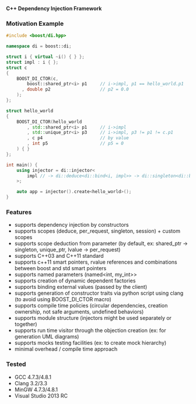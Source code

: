**C++ Dependency Injection Framework**

### Motivation Example

```cpp
#include <boost/di.hpp>

namespace di = boost::di;

struct i { virtual ~i() { } };
struct impl : i { };
struct c
{
    BOOST_DI_CTOR(c,
        boost::shared_ptr<i> p1     // i->impl, p1 == hello_world.p1
      , double p2                   // p2 = 0.0
    );
};

struct hello_world
{
    BOOST_DI_CTOR(hello_world
        , std::shared_ptr<i> p1     // i->impl
        , std::unique_ptr<i> p3     // i->impl, p3 != p1 != c.p1
        , c p4                      // by value
        , int p5                    // p5 = 0
    ) { }
};

int main() {
    using injector = di::injector<
        impl // -> di::deduce<di::bind<i, impl>> -> di::singleton<di::bind<i, impl>>
    >;

    auto app = injector().create<hello_world>();
}

```

### Features
 + supports dependency injection by constructors
 + supports scopes (deduce, per\_request, singleton, session) + custom scopes
 + supports scope deduction from parameter (by default, ex: shared\_ptr -> singleton, unique\_ptr, lvalue -> per\_request)
 + supports C++03 and C++11 standard
 + supports c++11 smart pointers, rvalue references and combinations between boost and std smart pointers
 + supports named parameters (named<int, my\_int>>
 + supports creation of dynamic dependent factories
 + supports binding external values (passed by the client)
 + supports generation of constructor traits via python script using clang (to avoid using BOOST\_DI\_CTOR macro)
 + supports compile time policies (circular dependencies, creation ownership, not safe arguments, undefined behaviors)
 + supports module structure (injectors might be used separately or together)
 + supports run time visitor through the objection creation (ex: for generation UML diagrams)
 + supports mocks testing facilities (ex: to create mock hierarchy)
 + minimal overhead / compile time approach

### Tested
 + GCC 4.7.3/4.8.1
 + Clang 3.2/3.3
 + MinGW 4.7.3/4.8.1
 + Visual Studio 2013 RC

